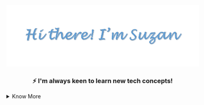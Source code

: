 
<link rel="stylesheet" href="https://cdn.jsdelivr.net/gh/devicons/devicon@v2.15.1/devicon.min.css">

<p align="center"><img src="./Github_readme-removebg-New.png" alt="Hi there! I'm Suzan"></p>
<h3 align= "center">⚡ I'm always keen to learn new tech concepts!</h3>


<!--
## ⚙Programming Languages, Frameworks, Tools & Softwares

<p align="left"> 
  <a href="https://www.w3schools.com/cpp/" target="_blank"> 
    <img alt="C++" src="https://img.shields.io/badge/C++%20-%2300599C.svg?logo=c%2B%2B&logoColor=white">
  </a> 
  &emsp;
  
  

   <a href="https://www.python.org" target="_blank">
    <img alt="Python" src="https://img.shields.io/badge/Python%20-%2314354C.svg?logo=python&logoColor=white">
  </a>
  &emsp;
  <a href="" target="_blank">
  <img alt="Django" src="https://img.shields.io/badge/Django-2.0-blue">
  </a>&emsp;
    <a href="https://www.w3schools.com/css/" target="_blank">
    <img alt="CSS" src="https://img.shields.io/badge/CSS%20-%231572B6.svg?logo=css3&logoColor=white">
  </a> 
 
 <a href="https://getbootstrap.com" target="_blank"> 
    <img alt="Bootstrap" src="https://img.shields.io/badge/Bootstrap-%23563D7C.svg?style=flat&logo=bootstrap&logoColor=white"/>
  </a>
&emsp;
<a href="https://reactjs.org/" target="_blank"> <img src="https://raw.githubusercontent.com/devicons/devicon/master/icons/react/react-original-wordmark.svg" alt="react" width="40" height="40"/> </a> 
  &emsp;
    <a href="#"><img alt="Colab" src="https://img.shields.io/badge/Colab-00b56a.svg?logo=google-colab&logoColor=white"></a>
  &emsp;
    <a href="#"><img alt="Codepen" src="https://img.shields.io/badge/Codepen-000000.svg?logo=codepen&logoColor=white"></a>
  &emsp;
    <a href="#"><img alt="Git" src="https://img.shields.io/badge/Git%20-%23F05033.svg?logo=git&logoColor=white"></a>
  &emsp;
    <a href="#"><img alt="Linux" src="https://img.shields.io/badge/Linux-FCC624?style=flat&logo=linux&logoColor=black"></a>
  &emsp;
    <a href="#"><img alt="Visual Studio Code" src="https://img.shields.io/badge/Visual%20Studio%20Code-0078d7.svg?logo=visual-studio-code&logoColor=white"></a>
  &emsp;
    <a href="#"><img alt="Jupyter" src="https://img.shields.io/badge/Jupyter%20-%23F37626.svg?logo=Jupyter&logoColor=white"></a>
 &emsp; 

</p>
-->
<details>
<summary>Know More</summary>
<h3 align="left">Languages and Tools:</h3>
<p align="left"> 
<a href="https://getbootstrap.com" target="_blank" rel="noreferrer"> <img src="https://raw.githubusercontent.com/devicons/devicon/master/icons/bootstrap/bootstrap-plain-wordmark.svg" alt="bootstrap" width="40" height="40"/> </a> <a href="https://www.w3schools.com/css/" target="_blank" rel="noreferrer"> <img src="https://raw.githubusercontent.com/devicons/devicon/master/icons/css3/css3-original-wordmark.svg" alt="css3" width="40" height="40"/></a><a href="https://git-scm.com/" target="_blank" rel="noreferrer"> <img src="https://www.vectorlogo.zone/logos/git-scm/git-scm-icon.svg" alt="git" width="40" height="40"/> </a> <a href="https://www.w3.org/html/" target="_blank" rel="noreferrer"> <img src="https://raw.githubusercontent.com/devicons/devicon/master/icons/html5/html5-original-wordmark.svg" alt="html5" width="40" height="40"/> </a> <a href="https://reactjs.org/" target="_blank"> <img src="https://raw.githubusercontent.com/devicons/devicon/master/icons/react/react-original-wordmark.svg" alt="react" width="40" height="40"/> </a>  </p>

---

## Current Stats

 |   ![Suzan's github activity graph](https://activity-graph.herokuapp.com/graph?username=suzandsouza&theme=rogue) |
 | :---: |

 | ![Suzan's GitHub stats](https://github-readme-stats.vercel.app/api?username=suzandsouza&show_icons=true&theme=city_lights) | ![Suzan's GitHub Streak](https://github-readme-streak-stats.herokuapp.com/?user=suzandsouza&theme=city-lights) |
 | :---: | :---: |


### Connect with me: <img src='https://raw.githubusercontent.com/ShahriarShafin/ShahriarShafin/main/Assets/handshake.gif' width="60px" height="38">

<p align="left">

<a href = "https://www.linkedin.com/in/suzan-dsouza-b62509202/"><img src="https://img.icons8.com/fluent/48/000000/linkedin.png"/></a>
<a href = "https://twitter.com/suzandsouza15"><img src="https://img.icons8.com/fluent/48/000000/twitter.png"/></a>
<a href = "suzandsouza1505@gmail.com"><img src="https://img.icons8.com/fluent/48/000000/gmail.png"/></a>
</p>

<!-- <p align="center">  
  <img align="center" src="![Anurag's GitHub stats](https://github-readme-stats.vercel.app/api?username=suzandsouza&show_icons=true&theme=radical)">

</p>
<p align="center"> <img src="https://komarev.com/ghpvc/?username=suzandsouza&label=Suzan's%20Profile%20Views%20&color=yellow&style=plastic" alt="suzandsouza" /> </p>
 -->

<!-- - <a href="https://github.com/anuraghazra/github-readme-stats">
  <img align="center" src="https://github-readme-stats.vercel.app/api/pin/?username=anuraghazra&repo=github-readme-stats" />
  </a> -->
<!-- - <a href="https://github.com/suzandsouza/canvass">
  <img align="center" src="https://github-readme-stats.vercel.app/api/pin/?username=suzandsouza&repo=rock_paper_scissors" />
  </a> -->
</details>
